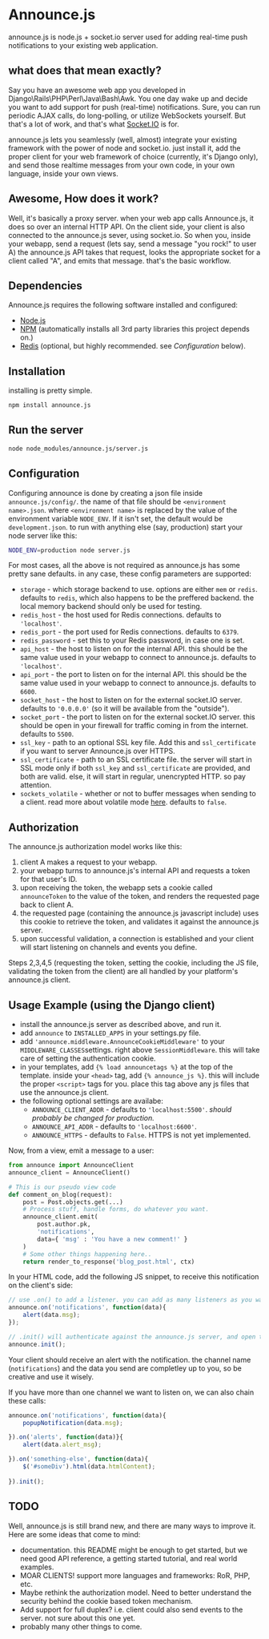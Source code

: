 # Announce.js

announce.js is node.js + socket.io server used for adding real-time push notifications to your existing web application.

## what does that mean exactly? 

Say you have an awesome web app you developed in Django\Rails\PHP\Perl\Java\Bash\Awk.
You one day wake up and decide you want to add support for push (real-time) notifications.
Sure, you can run periodic AJAX calls, do long-polling, or utilize WebSockets yourself.
But that's a lot of work, and that's what [Socket.IO](http://socket.io/ "Socket.IO") is for.

announce.js lets you seamlessly (well, almost) integrate your existing framework with the power of node and socket.io.
just install it, add the proper client for your web framework of choice (currently, it's Django only),
and send those realtime messages from your own code, in your own language, inside your own views.

## Awesome, How does it work?

Well, it's basically a proxy server. when your web app calls Announce.js, it does so over an internal HTTP API.
On the client side, your client is also connected to the announce.js sever, using socket.io.
So when you, inside your webapp, send a request (lets say, send a message "you rock!" to user A)
the announce.js API takes that request, looks the appropriate socket for a client called "A", and emits
that message. that's the basic workflow.

## Dependencies

Announce.js requires the following software installed and configured:

* [Node.js](http://nodejs.org/ "Node.js")
* [NPM](http://npmjs.org/ "NPM") (automatically installs all 3rd party libraries this project depends on.)
* [Redis](http://redis.io/ "Redis") (optional, but highly recommended. see *Configuration* below).


## Installation

installing is pretty simple.

```bash
npm install announce.js
```


## Run the server

```bash
node node_modules/announce.js/server.js
```


## Configuration

Configuring announce is done by creating a json file inside `announce.js/config/`.
the name of that file should be `<environment name>.json`. where `<environment name>` is replaced
by the value of the environment variable `NODE_ENV`. If it isn't set, the default would be `development.json`.
to run with anything else (say, production) start your node server like this:

```bash
NODE_ENV=production node server.js
```

For most cases, all the above is not required as announce.js has some pretty sane defaults.
in any case, these config parameters are supported:

* `storage` - which storage backend to use. options are either `mem` or `redis`. defaults to `redis`, which also happens to be the preffered backend. the local memory backend should only be used for testing.
* `redis_host` - the host used for Redis connections. defaults to `'localhost'`.
* `redis_port` - the port used for Redis connections. defaults to `6379`.
* `redis_password` - set this to your Redis password, in case one is set.
* `api_host` - the host to listen on for the internal API. this should be the same value used in your webapp to connect to announce.js. defaults to `'localhost'`.
* `api_port` - the port to listen on for the internal API. this should be the same value used in your webapp to connect to announce.js. defaults to `6600`.
* `socket_host` - the host to listen on for the external socket.IO server. defaults to `'0.0.0.0'` (so it will be available from the "outside").
* `socket_port` - the port to listen on for the external socket.IO server. this should be open in your firewall for traffic coming in from the internet. defaults to `5500`.
* `ssl_key` - path to an optional SSL key file. Add this and `ssl_certificate` if you want to server Announce.js over HTTPS.
* `ssl_certificate` - path to an SSL certificate file. the server will start in SSL mode only if both `ssl_key` and `ssl_certificate` are provided, and both are valid. else, it will start in regular, unencrypted HTTP. so pay attention.
* `sockets_volatile` - whether or not to buffer messages when sending to a client. read more about volatile mode [here](volatile "Socket.IO wiki"). defaults to `false`.


## Authorization

The announce.js authorization model works like this:

1. client A makes a request to your webapp.
2. your webapp turns to announce.js's internal API and requests a token for that user's ID.
3. upon receiving the token, the webapp sets a cookie called `announceToken` to the value of the token, and renders the requested page back to client A.
4. the requested page (containing the announce.js javascript include) uses this cookie to retrieve the token, and validates it against the announce.js server.
5. upon successful validation, a connection is established and your client will start listening on channels and events you define.

Steps 2,3,4,5 (requesting the token, setting the cookie, including the JS file, validating the token from the client)
are all handled by your platform's announce.js client.


## Usage Example (using the Django client)

* install the announce.js server as described above, and run it.
* add `announce` to `INSTALLED_APPS` in your settings.py file.
* add `'announce.middleware.AnnounceCookieMiddleware'` to your `MIDDLEWARE_CLASSES`settings. right above `SessionMiddleware`. this will take care of setting the authentication cookie.
* in your templates, add `{% load announcetags %}` at the top of the template. inside your `<head>` tag, add `{% announce_js %}`. this will include the proper `<script>` tags for you. place this tag above any js files that use the announce.js client.
* the following optional settings are availabe:
    * `ANNOUNCE_CLIENT_ADDR` - defaults to `'localhost:5500'`. *should probably be changed for production.*
    * `ANNOUNCE_API_ADDR` - defaults to `'localhost:6600'`.
    * `ANNOUNCE_HTTPS` - defaults to `False`. HTTPS is not yet implemented.

Now, from a view, emit a message to a user:

```python
from announce import AnnounceClient
announce_client = AnnounceClient()

# This is our pseudo view code
def comment_on_blog(request):
    post = Post.objects.get(...)
    # Process stuff, handle forms, do whatever you want.
    announce_client.emit(
        post.author.pk,
        'notifications',
        data={ 'msg' : 'You have a new comment!' }
    )
    # Some other things happening here..
    return render_to_response('blog_post.html', ctx)
```

In your HTML code, add the following JS snippet, to receive this notification on the client's side:

```js
// use .on() to add a listener. you can add as many listeners as you want.
announce.on('notifications', function(data){
    alert(data.msg);
});

// .init() will authenticate against the announce.js server, and open the WebSocket connection.
announce.init();
```

Your client should receive an alert with the notification. the channel name (`notifications`) and the data you send
are completley up to you, so be creative and use it wisely.

If you have more than one channel we want to listen on, we can also chain these calls:

```js
announce.on('notifications', function(data){
    popupNotification(data.msg);

}).on('alerts', function(data)}{
    alert(data.alert_msg);

}).on('something-else', function(data){
    $('#someDiv').html(data.htmlContent);
    
}).init();
```

## TODO

Well, announce.js is still brand new, and there are many ways to improve it.
Here are some ideas that come to mind:

* documentation. this README might be enough to get started, but we need good API reference, a getting started tutorial,
 and real world examples.
* MOAR CLIENTS! support more languages and frameworks: RoR, PHP, etc.
* Maybe rethink the authorization model. Need to better understand the security behind the cookie based token mechanism.
* Add support for full duplex? i.e. client could also send events to the server. not sure about this one yet.
* probably many other things to come.
